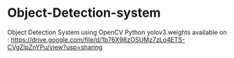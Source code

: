 # Object-Detection-system
Object Detection System using OpenCV Python
yolov3.weights available on : https://drive.google.com/file/d/1b76X98zOSUMz7zLo4ETS-CVgZlpZnYPu/view?usp=sharing
